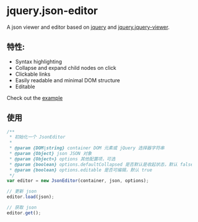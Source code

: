 # jquery.json-editor
A json viewer and editor based on [jquery](https://github.com/jquery/jquery) and [jquery.jquery-viewer](https://github.com/abodelot/jquery.json-viewer).

## 特性:

* Syntax highlighting
* Collapse and expand child nodes on click
* Clickable links
* Easily readable and minimal DOM structure
* Editable

Check out the [example](https://dblate.github.io/jquery.json-editor/)

## 使用

```javascript
/**
 * 初始化一个 JsonEditor
 *
 * @param {DOM|string} container DOM 元素或 jQuery 选择器字符串
 * @param {Object} json JSON 对象
 * @param {Object=} options 其他配置项，可选
 * @param {boolean} options.defaultCollapsed 是否默认是收起状态，默认 false
 * @param {boolean} options.editable 是否可编辑，默认 true
 */
var editor = new JsonEditor(container, json, options);

// 更新 json
editor.load(json);

// 获取 json
editor.get();
```
